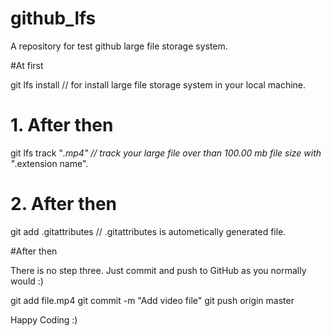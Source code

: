 # github_lfs
A repository for test github large file storage system.

#At first

git lfs install // for install large file storage system in your local machine.

# 1. After then

git lfs track "*.mp4" // track your large file over than 100.00 mb file size with "*.extension name".

# 2. After then

git add .gitattributes // .gitattributes is autometically generated file.

#After then

There is no step three. 
Just commit and push to GitHub as you normally would :)

git add file.mp4
git commit -m "Add video file"
git push origin master

Happy Coding :)
